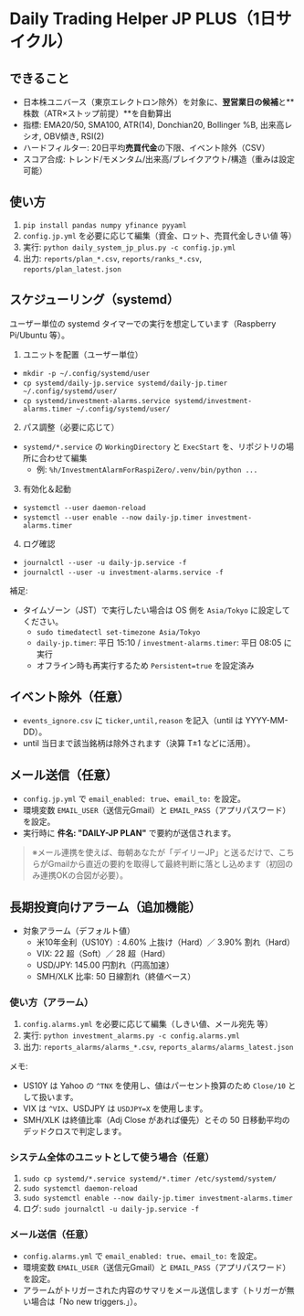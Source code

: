 # Daily Trading Helper JP PLUS（1日サイクル）

## できること
- 日本株ユニバース（東京エレクトロン除外）を対象に、**翌営業日の候補**と**株数（ATR×ストップ前提）**を自動算出
- 指標: EMA20/50, SMA100, ATR(14), Donchian20, Bollinger %B, 出来高レシオ, OBV傾き, RSI(2)
- ハードフィルター: 20日平均**売買代金**の下限、イベント除外（CSV）
- スコア合成: トレンド/モメンタム/出来高/ブレイクアウト/構造（重みは設定可能）

## 使い方
1. `pip install pandas numpy yfinance pyyaml`
2. `config.jp.yml` を必要に応じて編集（資金、ロット、売買代金しきい値 等）
3. 実行: `python daily_system_jp_plus.py -c config.jp.yml`
4. 出力: `reports/plan_*.csv`, `reports/ranks_*.csv`, `reports/plan_latest.json`

## スケジューリング（systemd）
ユーザー単位の systemd タイマーでの実行を想定しています（Raspberry Pi/Ubuntu 等）。

1) ユニットを配置（ユーザー単位）
- `mkdir -p ~/.config/systemd/user`
- `cp systemd/daily-jp.service systemd/daily-jp.timer ~/.config/systemd/user/`
- `cp systemd/investment-alarms.service systemd/investment-alarms.timer ~/.config/systemd/user/`

2) パス調整（必要に応じて）
- `systemd/*.service` の `WorkingDirectory` と `ExecStart` を、リポジトリの場所に合わせて編集
  - 例: `%h/InvestmentAlarmForRaspiZero/.venv/bin/python ...`

3) 有効化＆起動
- `systemctl --user daemon-reload`
- `systemctl --user enable --now daily-jp.timer investment-alarms.timer`

4) ログ確認
- `journalctl --user -u daily-jp.service -f`
- `journalctl --user -u investment-alarms.service -f`

補足:
- タイムゾーン（JST）で実行したい場合は OS 側を `Asia/Tokyo` に設定してください。
  - `sudo timedatectl set-timezone Asia/Tokyo`
  - `daily-jp.timer`: 平日 15:10 / `investment-alarms.timer`: 平日 08:05 に実行
  - オフライン時も再実行するため `Persistent=true` を設定済み

## イベント除外（任意）
- `events_ignore.csv` に `ticker,until,reason` を記入（until は YYYY-MM-DD）。
- until 当日まで該当銘柄は除外されます（決算 T±1 などに活用）。

## メール送信（任意）
- `config.jp.yml` で `email_enabled: true`、`email_to:` を設定。
- 環境変数 `EMAIL_USER`（送信元Gmail）と `EMAIL_PASS`（アプリパスワード）を設定。
- 実行時に **件名: "DAILY-JP PLAN"** で要約が送信されます。

> ※メール連携を使えば、毎朝あなたが「デイリーJP」と送るだけで、こちらがGmailから直近の要約を取得して最終判断に落とし込めます（初回のみ連携OKの合図が必要）。

## 長期投資向けアラーム（追加機能）
- 対象アラーム（デフォルト値）
  - 米10年金利（US10Y）: 4.60% 上抜け（Hard）／ 3.90% 割れ（Hard）
  - VIX: 22 超（Soft）／ 28 超（Hard）
  - USD/JPY: 145.00 円割れ（円高加速）
  - SMH/XLK 比率: 50 日線割れ（終値ベース）

### 使い方（アラーム）
1. `config.alarms.yml` を必要に応じて編集（しきい値、メール宛先 等）
2. 実行: `python investment_alarms.py -c config.alarms.yml`
3. 出力: `reports_alarms/alarms_*.csv`, `reports_alarms/alarms_latest.json`

メモ:
- US10Y は Yahoo の `^TNX` を使用し、値はパーセント換算のため `Close/10` として扱います。
- VIX は `^VIX`、USDJPY は `USDJPY=X` を使用します。
- SMH/XLK は終値比率（Adj Close があれば優先）とその 50 日移動平均のデッドクロスで判定します。

### システム全体のユニットとして使う場合（任意）
1) `sudo cp systemd/*.service systemd/*.timer /etc/systemd/system/`
2) `sudo systemctl daemon-reload`
3) `sudo systemctl enable --now daily-jp.timer investment-alarms.timer`
4) ログ: `sudo journalctl -u daily-jp.service -f`

### メール送信（任意）
- `config.alarms.yml` で `email_enabled: true`、`email_to:` を設定。
- 環境変数 `EMAIL_USER`（送信元Gmail）と `EMAIL_PASS`（アプリパスワード）を設定。
- アラームがトリガーされた内容のサマリをメール送信します（トリガーが無い場合は「No new triggers.」）。
